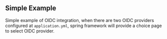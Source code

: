 ## Simple Example
Simple example of OIDC integration, when there are two OIDC providers configured at `application.yml`, spring framework will provide a choice page to select OIDC provider.